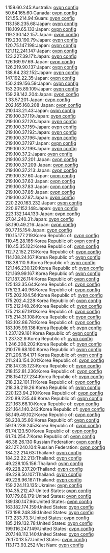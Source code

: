 1.159.60.245:Australia: [ovpn config](vpn/1_159_60_245.ovpn)  
50.64.165.60:Canada: [ovpn config](vpn/50_64_165_60.ovpn)  
121.55.214.94:Guam: [ovpn config](vpn/121_55_214_94.ovpn)  
113.158.235.68:Japan: [ovpn config](vpn/113_158_235_68.ovpn)  
118.109.65.133:Japan: [ovpn config](vpn/118_109_65_133.ovpn)  
119.230.142.157:Japan: [ovpn config](vpn/119_230_142_157.ovpn)  
119.230.190.79:Japan: [ovpn config](vpn/119_230_190_79.ovpn)  
120.75.147.198:Japan: [ovpn config](vpn/120_75_147_198.ovpn)  
121.112.241.147:Japan: [ovpn config](vpn/121_112_241_147.ovpn)  
123.227.39.171:Japan: [ovpn config](vpn/123_227_39_171.ovpn)  
126.169.97.69:Japan: [ovpn config](vpn/126_169_97_69.ovpn)  
126.219.90.137:Japan: [ovpn config](vpn/126_219_90_137.ovpn)  
138.64.232.152:Japan: [ovpn config](vpn/138_64_232_152.ovpn)  
147.192.22.35:Japan: [ovpn config](vpn/147_192_22_35.ovpn)  
150.249.156.59:Japan: [ovpn config](vpn/150_249_156_59.ovpn)  
153.205.89.109:Japan: [ovpn config](vpn/153_205_89_109.ovpn)  
159.28.142.204:Japan: [ovpn config](vpn/159_28_142_204.ovpn)  
1.33.57.201:Japan: [ovpn config](vpn/1_33_57_201.ovpn)  
202.165.168.208:Japan: [ovpn config](vpn/202_165_168_208.ovpn)  
210.143.21.43:Japan: [ovpn config](vpn/210_143_21_43.ovpn)  
219.100.37.119:Japan: [ovpn config](vpn/219_100_37_119.ovpn)  
219.100.37.120:Japan: [ovpn config](vpn/219_100_37_120.ovpn)  
219.100.37.159:Japan: [ovpn config](vpn/219_100_37_159.ovpn)  
219.100.37.192:Japan: [ovpn config](vpn/219_100_37_192.ovpn)  
219.100.37.196:Japan: [ovpn config](vpn/219_100_37_196.ovpn)  
219.100.37.197:Japan: [ovpn config](vpn/219_100_37_197.ovpn)  
219.100.37.199:Japan: [ovpn config](vpn/219_100_37_199.ovpn)  
219.100.37.2:Japan: [ovpn config](vpn/219_100_37_2.ovpn)  
219.100.37.201:Japan: [ovpn config](vpn/219_100_37_201.ovpn)  
219.100.37.209:Japan: [ovpn config](vpn/219_100_37_209.ovpn)  
219.100.37.213:Japan: [ovpn config](vpn/219_100_37_213.ovpn)  
219.100.37.60:Japan: [ovpn config](vpn/219_100_37_60.ovpn)  
219.100.37.63:Japan: [ovpn config](vpn/219_100_37_63.ovpn)  
219.100.37.83:Japan: [ovpn config](vpn/219_100_37_83.ovpn)  
219.100.37.85:Japan: [ovpn config](vpn/219_100_37_85.ovpn)  
219.100.37.87:Japan: [ovpn config](vpn/219_100_37_87.ovpn)  
220.220.163.232:Japan: [ovpn config](vpn/220_220_163_232.ovpn)  
220.97.152.148:Japan: [ovpn config](vpn/220_97_152_148.ovpn)  
223.132.144.133:Japan: [ovpn config](vpn/223_132_144_133.ovpn)  
27.84.240.31:Japan: [ovpn config](vpn/27_84_240_31.ovpn)  
58.190.49.216:Japan: [ovpn config](vpn/58_190_49_216.ovpn)  
60.77.15.154:Japan: [ovpn config](vpn/60_77_15_154.ovpn)  
110.15.177.219:Korea Republic of: [ovpn config](vpn/110_15_177_219.ovpn)  
110.45.28.165:Korea Republic of: [ovpn config](vpn/110_45_28_165.ovpn)  
110.45.35.122:Korea Republic of: [ovpn config](vpn/110_45_35_122.ovpn)  
112.72.152.213:Korea Republic of: [ovpn config](vpn/112_72_152_213.ovpn)  
114.108.24.167:Korea Republic of: [ovpn config](vpn/114_108_24_167.ovpn)  
118.38.110.9:Korea Republic of: [ovpn config](vpn/118_38_110_9.ovpn)  
121.146.230.120:Korea Republic of: [ovpn config](vpn/121_146_230_120.ovpn)  
121.169.99.167:Korea Republic of: [ovpn config](vpn/121_169_99_167.ovpn)  
121.187.26.114:Korea Republic of: [ovpn config](vpn/121_187_26_114.ovpn)  
125.133.35.64:Korea Republic of: [ovpn config](vpn/125_133_35_64.ovpn)  
175.123.40.96:Korea Republic of: [ovpn config](vpn/175_123_40_96.ovpn)  
175.202.104.56:Korea Republic of: [ovpn config](vpn/175_202_104_56.ovpn)  
175.202.4.228:Korea Republic of: [ovpn config](vpn/175_202_4_228.ovpn)  
175.212.148.26:Korea Republic of: [ovpn config](vpn/175_212_148_26.ovpn)  
175.213.67.191:Korea Republic of: [ovpn config](vpn/175_213_67_191.ovpn)  
175.214.31.108:Korea Republic of: [ovpn config](vpn/175_214_31_108.ovpn)  
183.102.86.78:Korea Republic of: [ovpn config](vpn/183_102_86_78.ovpn)  
183.105.99.136:Korea Republic of: [ovpn config](vpn/183_105_99_136.ovpn)  
1.237.129.161:Korea Republic of: [ovpn config](vpn/1_237_129_161.ovpn)  
1.237.32.9:Korea Republic of: [ovpn config](vpn/1_237_32_9.ovpn)  
1.246.208.202:Korea Republic of: [ovpn config](vpn/1_246_208_202.ovpn)  
210.179.68.100:Korea Republic of: [ovpn config](vpn/210_179_68_100.ovpn)  
211.206.154.171:Korea Republic of: [ovpn config](vpn/211_206_154_171.ovpn)  
211.243.154.201:Korea Republic of: [ovpn config](vpn/211_243_154_201.ovpn)  
218.147.35.123:Korea Republic of: [ovpn config](vpn/218_147_35_123.ovpn)  
218.152.81.236:Korea Republic of: [ovpn config](vpn/218_152_81_236.ovpn)  
218.154.127.234:Korea Republic of: [ovpn config](vpn/218_154_127_234.ovpn)  
218.232.101.11:Korea Republic of: [ovpn config](vpn/218_232_101_11.ovpn)  
218.38.219.26:Korea Republic of: [ovpn config](vpn/218_38_219_26.ovpn)  
220.123.94.210:Korea Republic of: [ovpn config](vpn/220_123_94_210.ovpn)  
220.89.235.46:Korea Republic of: [ovpn config](vpn/220_89_235_46.ovpn)  
221.163.66.10:Korea Republic of: [ovpn config](vpn/221_163_66_10.ovpn)  
221.164.140.242:Korea Republic of: [ovpn config](vpn/221_164_140_242.ovpn)  
58.149.49.102:Korea Republic of: [ovpn config](vpn/58_149_49_102.ovpn)  
58.238.35.66:Korea Republic of: [ovpn config](vpn/58_238_35_66.ovpn)  
59.19.239.245:Korea Republic of: [ovpn config](vpn/59_19_239_245.ovpn)  
61.74.123.50:Korea Republic of: [ovpn config](vpn/61_74_123_50.ovpn)  
61.74.254.7:Korea Republic of: [ovpn config](vpn/61_74_254_7.ovpn)  
46.38.26.130:Russian Federation: [ovpn config](vpn/46_38_26_130.ovpn)  
92.127.240.104:Russian Federation: [ovpn config](vpn/92_127_240_104.ovpn)  
184.22.214.63:Thailand: [ovpn config](vpn/184_22_214_63.ovpn)  
184.22.22.213:Thailand: [ovpn config](vpn/184_22_22_213.ovpn)  
49.228.105.156:Thailand: [ovpn config](vpn/49_228_105_156.ovpn)  
49.228.237.20:Thailand: [ovpn config](vpn/49_228_237_20.ovpn)  
49.228.50.107:Thailand: [ovpn config](vpn/49_228_50_107.ovpn)  
49.228.96.187:Thailand: [ovpn config](vpn/49_228_96_187.ovpn)  
159.224.113.135:Ukraine: [ovpn config](vpn/159_224_113_135.ovpn)  
104.35.212.47:United States: [ovpn config](vpn/104_35_212_47.ovpn)  
107.179.66.179:United States: [ovpn config](vpn/107_179_66_179.ovpn)  
139.180.147.96:United States: [ovpn config](vpn/139_180_147_96.ovpn)  
163.182.174.159:United States: [ovpn config](vpn/163_182_174_159.ovpn)  
173.198.248.39:United States: [ovpn config](vpn/173_198_248_39.ovpn)  
173.233.73.3:United States: [ovpn config](vpn/173_233_73_3.ovpn)  
185.219.132.78:United States: [ovpn config](vpn/185_219_132_78.ovpn)  
199.116.247.149:United States: [ovpn config](vpn/199_116_247_149.ovpn)  
207.148.112.140:United States: [ovpn config](vpn/207_148_112_140.ovpn)  
76.170.13.57:United States: [ovpn config](vpn/76_170_13_57.ovpn)  
113.173.93.252:Viet Nam: [ovpn config](vpn/113_173_93_252.ovpn)  
